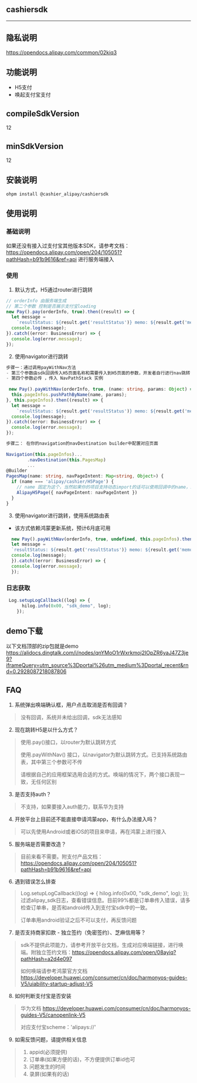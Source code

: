 ## cashiersdk

---
## 隐私说明

https://opendocs.alipay.com/common/02kiq3

## 功能说明
- H5支付
- 唤起支付宝支付

## compileSdkVersion
12

## minSdkVersion
12

## 安装说明
```
ohpm install @cashier_alipay/cashiersdk
```

## 使用说明

### 基础说明
如果还没有接入过支付宝其他版本SDK，请参考文档：
https://opendocs.alipay.com/open/204/105051?pathHash=b91b9616&ref=api
进行服务端接入
### 使用
1. 默认方式，H5通过router进行跳转
```typescript
// orderInfo 由服务端生成
// 第二个参数 控制是否展示支付宝loading        
new Pay().pay(orderInfo, true).then((result) => {
  let message =
    `resultStatus: ${result.get('resultStatus')} memo: ${result.get('memo')} result: ${result.get('result')}`;
  console.log(message);
}).catch((error: BusinessError) => {
  console.log(error.message);
});
```
2. 使用navigator进行跳转
```typescript
步骤一：通过调用payWithNav方法
- 第三个参数由sdk回调传入H5页面名称和需要传入到H5页面的参数，开发者自行进行nav跳转
- 第四个参数必传 ，传入 NavPathStack 实例    
        
 new Pay().payWithNav(orderInfo, true, (name: string, params: Object) => {
  this.pageInfos.pushPathByName(name, params);
}, this.pageInfos).then((result) => {
  let message =
    `resultStatus: ${result.get('resultStatus')} memo: ${result.get('memo')} result: ${result.get('result')}`;
  console.log(message);
}).catch((error: BusinessError) => {
  console.log(error.message);
});

步骤二： 在你的navigation的navDestination builder中配置对应页面
        
Navigation(this.pageInfos)...
        .navDestination(this.PagesMap)
        ...
@Builder
PagesMap(name: string, navPageIntent: Map<string, Object>) {
  if (name === 'alipay/cashier/H5Page') {
    // name 固定为这个，当然如果你的项目支持动态import的话可以使用回调中的name，二者值一致
    AlipayH5Page({ navPageIntent: navPageIntent })
  }
}

```

3. 使用navigator进行跳转，使用系统路由表
- 该方式依赖鸿蒙更新系统，预计6月底可用
```typescript
  new Pay().payWithNav(orderInfo, true, undefined, this.pageInfos).then((result) => {
  let message =
  `resultStatus: ${result.get('resultStatus')} memo: ${result.get('memo')} result: ${result.get('result')}`;
  console.log(message);
  }).catch((error: BusinessError) => {
  console.log(error.message);
  });
```

### 日志获取
```typescript
 Log.setupLogCallback((log) => {
      hilog.info(0x00, "sdk_demo", log);
    });
```

## demo下载
以下文档顶部的zip包就是demo
https://alidocs.dingtalk.com/i/nodes/qnYMoO1rWxrkmoj2IOpZR6yaJ47Z3je9?iframeQuery=utm_source%3Dportal%26utm_medium%3Dportal_recent&rnd=0.2928087218087806


## FAQ
1. 系统弹出唤端确认框，用户点击取消是否有回调？
> 没有回调，系统并未给出回调，sdk无法感知

2. 现在跳转H5是以什么方式？
>  使用.pay()接口，以router为默认跳转方式 
> 
>  使用.payWithNav() 接口，以navigator为默认跳转方式。已支持系统路由表，其中第三个参数可不传
> 
> 请根据自己的应用框架选用合适的方式。唤端的情况下，两个接口表现一致，无任何区别

3. 是否支持auth？
> 不支持，如果要接入auth能力，联系华为支持

4. 开放平台上目前还不能直接申请鸿蒙app，有什么办法接入吗？
> 可以先使用Android或者iOS的项目来申请，再在鸿蒙上进行接入
 

5. 服务端是否需要改造？
> 目前来看不需要。附支付产品文档：https://opendocs.alipay.com/open/204/105051?pathHash=b91b9616&ref=api


6.  遇到错误怎么排查
> Log.setupLogCallback((log) => {
hilog.info(0x00, "sdk_demo", log);
}); 过滤alipay_sdk日志，查看错误信息。目前99%都是订单串传入错误，请多检查订单串，是否和android传入到支付宝sdk中的一致。
> 
> 订单串用android验证之后不可以支付，再反馈问题

7. 是否支持商家扣款 - 独立签约（免密签约）、芝麻信用等？
> sdk不提供此项能力，请参考开放平台文档，生成对应唤端链接，进行唤端。附独立签约文档：https://opendocs.alipay.com/open/08ayiq?pathHash=a2d4e097
> 
> 如何唤端请参考鸿蒙官方文档 https://developer.huawei.com/consumer/cn/doc/harmonyos-guides-V5/uiability-startup-adjust-V5


8. 如何判断支付宝是否安装
> 华为文档 https://developer.huawei.com/consumer/cn/doc/harmonyos-guides-V5/canopenlink-V5  
> 
>对应支付宝scheme：'alipays://'

9. 如需反馈问题，请提供相关信息
> 1. appid(必须提供)
> 2. 订单串(如果方便的话)，不方便提供订单id也可
> 3. 问题发生的时间
> 4. 录屏(如果有的话)

